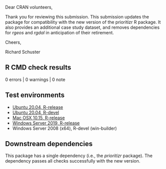 Dear CRAN volunteers,

Thank you for reviewing this submission. This submission updates the package for compatibility with the new version of the prioritizr R package. It also provides an additional case study dataset, and removes dependencies for _rgeos_ and _rgdal_ in anticipation of their retirement.

Cheers,

Richard Schuster

## R CMD check results

0 errors | 0 warnings | 0 note

## Test environments

* [Ubuntu 20.04, R-release](https://github.com/prioritizr/prioritizrdata/actions?query=workflow%3AUbuntu)
* [Ubuntu 20.04, R-devel](https://github.com/prioritizr/prioritizrdata/actions?query=workflow%3AUbuntu)
* [Mac OSX 10.15, R-release](https://github.com/prioritizr/prioritizrdata/actions?query=workflow%3A%22Mac+OSX%22)
* [Windows Server 2019, R-release](https://github.com/prioritizr/prioritizrdata/actions?query=workflow%3AWindows)
* Windows Server 2008 (x64), R-devel (win-builder)

## Downstream dependencies

This package has a single dependency (i.e., the _prioritizr_ package).
The dependency passes all checks successfully with the new version.
